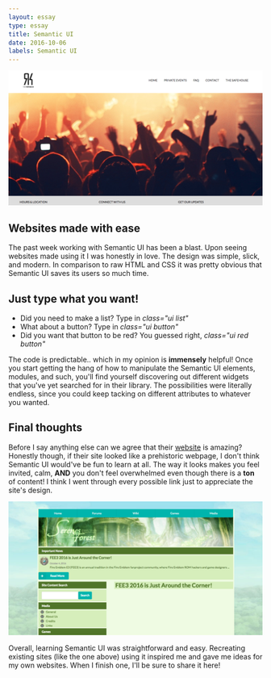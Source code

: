 ```yaml
---
layout: essay
type: essay
title: Semantic UI 
date: 2016-10-06
labels: Semantic UI
---
```


<img src="../images/republik.png" style="max-width:100%;">

## Websites made with ease

The past week working with Semantic UI has been a blast. Upon seeing websites made using it
I was honestly in love. The design was simple, slick, and modern. In comparison to raw HTML
and CSS it was pretty obvious that Semantic UI saves its users so much time. 

## Just type what you want!

* Did you need to make a list? Type in *class="ui list"*
* What about a button? Type in *class="ui button"*
* Did you want that button to be red? You guessed right, *class="ui red button"*

The code is predictable.. which in my opinion is **immensely** helpful! Once you start getting
the hang of how to manipulate the Semantic UI elements, modules, and such, you'll find yourself
discovering out different widgets that you've yet searched for in their library. The possibilities
were literally endless, since you could keep tacking on different attributes to whatever you wanted.

## Final thoughts

Before I say anything else can we agree that their [website](http://semantic-ui.com/) is amazing?
Honestly though, if their site looked like a prehistoric webpage, I don't think Semantic UI would've be fun to learn at all. 
The way it looks makes you feel invited, calm, **AND** you don't feel overwhelmed even though there is a <b>ton</b> of content!
I think I went through every possible link just to appreciate the site's design.

<img src="../images/serenesforest.png" style="max-width:100%;">

Overall, learning Semantic UI was straightforward and easy. Recreating existing sites (like the one above) using it
inspired me and gave me ideas for my own websites. When I finish one, I'll be sure to share it here!

